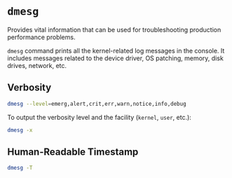 # `dmesg`

Provides vital information that can be used for troubleshooting production performance problems.

`dmesg` command prints all the kernel-related log messages in the console. It includes messages related to the device driver, OS patching, memory, disk drives, network, etc.

## Verbosity

```bash
dmesg --level=emerg,alert,crit,err,warn,notice,info,debug
```

To output the verbosity level and the facility (`kernel`, `user`, etc.):

```bash
dmesg -x
```

## Human-Readable Timestamp

```bash
dmesg -T
```
